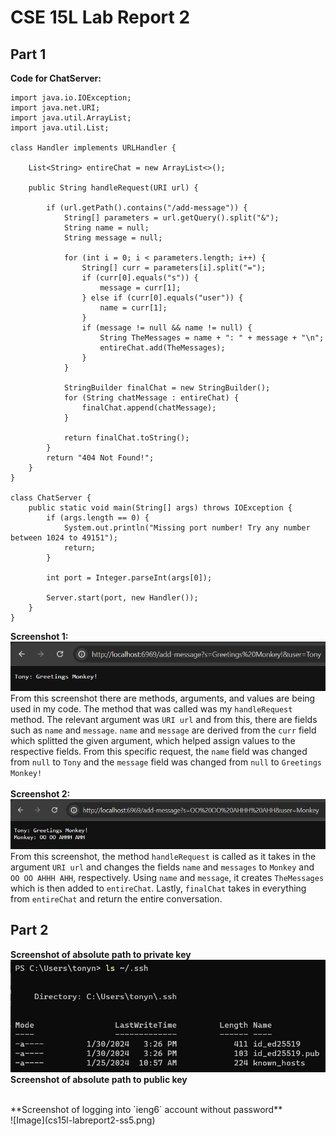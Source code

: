 # CSE 15L Lab Report 2
## Part 1
**Code for ChatServer:**
```
import java.io.IOException;
import java.net.URI;
import java.util.ArrayList;
import java.util.List;

class Handler implements URLHandler {
   
    List<String> entireChat = new ArrayList<>();

    public String handleRequest(URI url) {

        if (url.getPath().contains("/add-message")) {
            String[] parameters = url.getQuery().split("&");
            String name = null;
            String message = null;

            for (int i = 0; i < parameters.length; i++) {
                String[] curr = parameters[i].split("=");
                if (curr[0].equals("s")) {
                    message = curr[1];
                } else if (curr[0].equals("user")) {
                    name = curr[1];
                }
                if (message != null && name != null) {
                    String TheMessages = name + ": " + message + "\n";
                    entireChat.add(TheMessages);
                }
            }

            StringBuilder finalChat = new StringBuilder();
            for (String chatMessage : entireChat) {
                finalChat.append(chatMessage);
            }

            return finalChat.toString();
        }
        return "404 Not Found!";
    }
}

class ChatServer {
    public static void main(String[] args) throws IOException {
        if (args.length == 0) {
            System.out.println("Missing port number! Try any number between 1024 to 49151");
            return;
        }

        int port = Integer.parseInt(args[0]);

        Server.start(port, new Handler());
    }
}
```
**Screenshot 1:**
<br/>
![Image](cs15l-labreport2-ss1.png)
<br/>
From this screenshot there are methods, arguments, and values are being used in my code. The method that was called was my `handleRequest` method. The relevant argument was `URI url` and from this, there are fields such as `name` and `message`. `name` and `message` are derived from the `curr` field which splitted the given argument, which helped assign values to the respective fields. From this specific request, the `name` field was changed from `null` to `Tony` and the `message` field was changed from `null` to `Greetings Monkey!`
<br/>
<br/>
**Screenshot 2:**
<br/>
![Image](cs15l-labreport2-ss2.png)
From this screenshot, the method `handleRequest` is called as it takes in the argument `URI url` and changes the fields `name` and `messages` to `Monkey` and `OO OO AHHH AHH`, respectively. Using `name` and `message`, it creates `TheMessages` which is then added to `entireChat`. Lastly, `finalChat` takes in everything from `entireChat` and return the entire conversation.
<br/>
## Part 2

**Screenshot of absolute path to private key**
<br/>
![Image](cs15l-labreport2-ss3.png)
<br/>
**Screenshot of absolute path to public key**
<br/>

<br/>
**Screenshot of logging into `ieng6` account without password**
<br/>
![Image](cs15l-labreport2-ss5.png)








